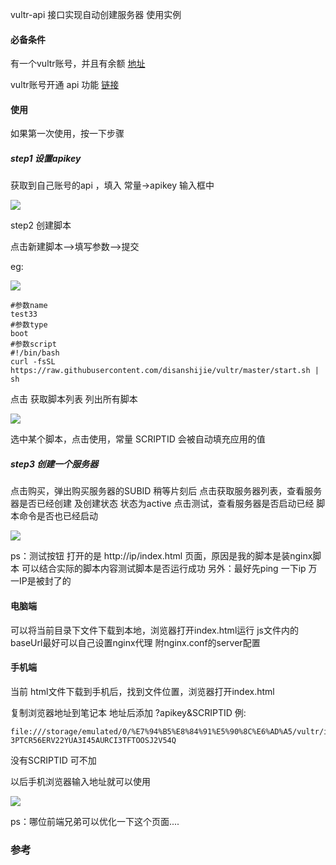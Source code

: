 
vultr-api 接口实现自动创建服务器 使用实例

<!-- more -->

#### 必备条件

有一个vultr账号，并且有余额 [地址](https://www.vultr.com/?ref=7384523)

vultr账号开通 api 功能 [链接](https://my.vultr.com/settings/#settingsapi)

#### 使用

如果第一次使用，按一下步骤

##### step1 设置apikey

获取到自己账号的api ，填入 常量->apikey 输入框中

![](https://gitee.com/sunjinchao/cloudfile_C01/raw/master/img/20190805210219.png)

step2 创建脚本

点击新建脚本-->填写参数-->提交 

eg:

![](https://gitee.com/sunjinchao/cloudfile_C01/raw/master/img/20190805213619.png)

```
#参数name
test33
#参数type
boot
#参数script
#!/bin/bash
curl -fsSL https://raw.githubusercontent.com/disanshijie/vultr/master/start.sh | sh
```

点击 获取脚本列表 列出所有脚本

![](https://gitee.com/sunjinchao/cloudfile_C01/raw/master/img/20190806114801.png)

选中某个脚本，点击使用，常量 SCRIPTID 会被自动填充应用的值

##### step3 创建一个服务器

点击购买，弹出购买服务器的SUBID 稍等片刻后
点击获取服务器列表，查看服务器是否已经创建 及创建状态
状态为active 点击测试，查看服务器是否启动已经 脚本命令是否也已经启动

![](https://gitee.com/sunjinchao/cloudfile_C01/raw/master/img/20190806114935.png)

ps：测试按钮 打开的是 http://ip/index.html 页面，原因是我的脚本是装nginx脚本
可以结合实际的脚本内容测试脚本是否运行成功
另外：最好先ping 一下ip 万一IP是被封了的

#### 电脑端

可以将当前目录下文件下载到本地，浏览器打开index.html运行
js文件内的baseUrl最好可以自己设置nginx代理 附nginx.conf的server配置

#### 手机端

当前 html文件下载到手机后，找到文件位置，浏览器打开index.html

复制浏览器地址到笔记本 地址后添加 ?apikey&SCRIPTID 例:

```
file:///storage/emulated/0/%E7%94%B5%E8%84%91%E5%90%8C%E6%AD%A5/vultr/index.html?3PTCR56ERV22YUA3I45AURCI3TFTOOSJ2V54Q
```

没有SCRIPTID 可不加

以后手机浏览器输入地址就可以使用

![](https://gitee.com/sunjinchao/cloudfile_C01/raw/master/img/20190806114653.png)



ps：哪位前端兄弟可以优化一下这个页面....

### 参考


